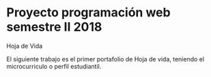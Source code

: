 # Proyecto programación web semestre II 2018
Hoja de Vida

El siguiente trabajo es el primer portafolio de Hoja de vida, teniendo el microcurriculo o perfil estudiantil.
